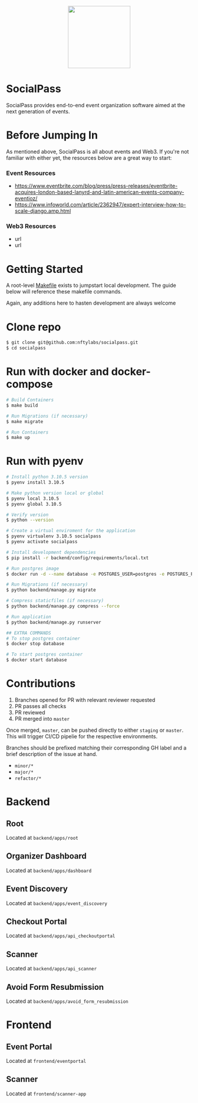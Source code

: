 <p align="center">
<img align="center" width="169" height="169" src="https://res.cloudinary.com/nfty-labs/image/upload/v1652735850/SocialPass-Icon_eanblz.svg"/>
</p>

# SocialPass
SocialPass provides end-to-end event organization software aimed at the next generation of events.


# Before Jumping In
As mentioned above, SocialPass is all about events and Web3. If you're not familiar with either yet, the resources below are a great way to start:

### Event Resources
- https://www.eventbrite.com/blog/press/press-releases/eventbrite-acquires-london-based-lanyrd-and-latin-american-events-company-eventioz/
- https://www.infoworld.com/article/2362947/expert-interview-how-to-scale-django.amp.html

### Web3 Resources
- url
- url

# Getting Started
A root-level [Makefile](Makefile) exists to jumpstart local development.
The guide below will reference these makefile commands.

Again, any additions here to hasten development are always welcome

# Clone repo
```bash
$ git clone git@github.com:nftylabs/socialpass.git
$ cd socialpass
```

# Run with docker and docker-compose
```bash
# Build Containers
$ make build

# Run Migrations (if necessary)
$ make migrate

# Run Containers
$ make up
```

# Run with pyenv

```bash
# Install python 3.10.5 version
$ pyenv install 3.10.5

# Make python version local or global
$ pyenv local 3.10.5
$ pyenv global 3.10.5

# Verify version
$ python --version

# Create a virtual enviroment for the application
$ pyenv virtualenv 3.10.5 socialpass
$ pyenv activate socialpass

# Install development dependencies
$ pip install -r backend/config/requirements/local.txt

# Run postgres image 
$ docker run -d --name database -e POSTGRES_USER=postgres -e POSTGRES_PASSWORD=postgres -p 5432:5432 -v /data:/var/lib/postgresql/data postgres

# Run Migrations (if necessary)
$ python backend/manage.py migrate

# Compress staticfiles (if necessary)
$ python backend/manage.py compress --force

# Run application
$ python backend/manage.py runserver
```

```bash
## EXTRA COMMANDS
# To stop postgres container
$ docker stop database

# To start postgres container
$ docker start database
```



# Contributions
1. Branches opened for PR with relevant reviewer requested
2. PR passes all checks
2. PR reviewed
3. PR merged into `master`

Once merged, `master`, can be pushed directly to either `staging` or `master`.
This will trigger CI/CD pipelie for the respective environments.

Branches should be prefixed matching their corresponding GH label and a brief description of the issue at hand.
- `minor/*`
- `major/*`
- `refactor/*`

# Backend
## Root
Located at `backend/apps/root`


## Organizer Dashboard
Located at `backend/apps/dashboard`


## Event Discovery
Located at `backend/apps/event_discovery`


## Checkout Portal
Located at `backend/apps/api_checkoutportal`


## Scanner
Located at `backend/apps/api_scanner`


## Avoid Form Resubmission
Located at `backend/apps/avoid_form_resubmission`


# Frontend
## Event Portal
Located at `frontend/eventportal`


## Scanner
Located at `frontend/scanner-app`


